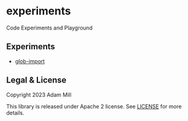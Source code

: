 # experiments
Code Experiments and Playground


## Experiments
- [glob-import](https://github.com/theroyalwhee0/experiments/blob/master/glob-import/README.md)


## Legal & License
Copyright 2023 Adam Mill

This library is released under Apache 2 license. See [LICENSE](https://github.com/theroyalwhee0/experiments/blob/master/LICENSE) for more details.
